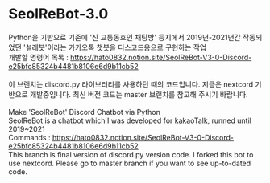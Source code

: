 # SeolReBot-3.0
Python을 기반으로 기존에 '신 교통동호인 채팅방' 등지에서 2019년-2021년간 작동되었던 '설레봇'이라는 카카오톡 챗봇을 디스코드용으로 구현하는 작업<br>
개발할 명령어 목록 : https://hato0832.notion.site/SeolReBot-V3-0-Discord-e25bfc85324b4481b8106e6d9b11cb52<br><br>
이 브랜치는 discord.py 라이브러리를 사용하던 때의 코드입니다. 지금은 nextcord 기반으로 개발중입니다. 최신 버전 코드는 master 브랜치를 참고해 주시기 바랍니다.<br><br>
Make 'SeolReBot' Discord Chatbot via Python<br>
SeolReBot is a chatbot which I was developed for kakaoTalk, runned until 2019~2021<br>
Commands : https://hato0832.notion.site/SeolReBot-V3-0-Discord-e25bfc85324b4481b8106e6d9b11cb52<br>
This branch is final version of discord.py version code. I forked this bot to use nextcord. Please go to master branch if you want to see up-to-dated code.
